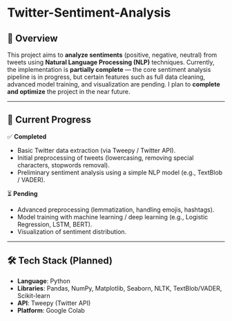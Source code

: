 # Twitter-Sentiment-Analysis

## 📌 Overview

This project aims to **analyze sentiments** (positive, negative, neutral) from tweets using **Natural Language Processing (NLP)** techniques.
Currently, the implementation is **partially complete** — the core sentiment analysis pipeline is in progress, but certain features such as full data cleaning, advanced model training, and visualization are pending.
I plan to **complete and optimize** the project in the near future.

---

## 📅 Current Progress

✅ **Completed**

* Basic Twitter data extraction (via Tweepy / Twitter API).
* Initial preprocessing of tweets (lowercasing, removing special characters, stopwords removal).
* Preliminary sentiment analysis using a simple NLP model (e.g., TextBlob / VADER).

⏳ **Pending**

* Advanced preprocessing (lemmatization, handling emojis, hashtags).
* Model training with machine learning / deep learning (e.g., Logistic Regression, LSTM, BERT).
* Visualization of sentiment distribution.

---

## 🛠️ Tech Stack (Planned)

* **Language**: Python
* **Libraries**: Pandas, NumPy, Matplotlib, Seaborn, NLTK, TextBlob/VADER, Scikit-learn
* **API**: Tweepy (Twitter API)
* **Platform**: Google Colab

